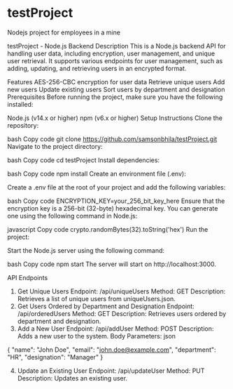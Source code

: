 # testProject
Nodejs project for employees in a mine

testProject - Node.js Backend
Description
This is a Node.js backend API for handling user data, including encryption, user management, and unique user retrieval. It supports various endpoints for user management, such as adding, updating, and retrieving users in an encrypted format.

Features
AES-256-CBC encryption for user data
Retrieve unique users
Add new users
Update existing users
Sort users by department and designation
Prerequisites
Before running the project, make sure you have the following installed:

Node.js (v14.x or higher)
npm (v6.x or higher)
Setup Instructions
Clone the repository:

bash
Copy code
git clone https://github.com/samsonbhila/testProject.git
Navigate to the project directory:

bash
Copy code
cd testProject
Install dependencies:

bash
Copy code
npm install
Create an environment file (.env):

Create a .env file at the root of your project and add the following variables:

bash
Copy code
ENCRYPTION_KEY=your_256_bit_key_here
Ensure that the encryption key is a 256-bit (32-byte) hexadecimal key. You can generate one using the following command in Node.js:

javascript
Copy code
crypto.randomBytes(32).toString('hex')
Run the project:

Start the Node.js server using the following command:

bash
Copy code
npm start
The server will start on http://localhost:3000.

API Endpoints
1. Get Unique Users
Endpoint: /api/uniqueUsers
Method: GET
Description: Retrieves a list of unique users from uniqueUsers.json.
2. Get Users Ordered by Department and Designation
Endpoint: /api/orderedUsers
Method: GET
Description: Retrieves users ordered by department and designation.
3. Add a New User
Endpoint: /api/addUser
Method: POST
Description: Adds a new user to the system.
Body Parameters:
json

{
    "name": "John Doe",
    "email": "john.doe@example.com",
    "department": "HR",
    "designation": "Manager"
}

4. Update an Existing User
Endpoint: /api/updateUser
Method: PUT
Description: Updates an existing user.
